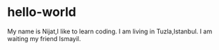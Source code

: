 # hello-world
My name is Nijat,I like to learn coding.
I am living in Tuzla,Istanbul.
I am waiting my friend Ismayil.
